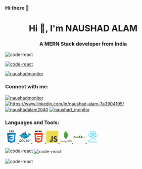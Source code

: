 ### Hi there 👋

<h1 align="center">Hi 👋, I'm NAUSHAD ALAM</h1>
<h3 align="center">A MERN Stack developer from India</h3>

<p align="left"> <img src="https://komarev.com/ghpvc/?username=code-react&label=Profile%20views&color=0e75b6&style=flat" alt="code-react" /> </p>

<p align="left"> <a href="https://github.com/ryo-ma/github-profile-trophy"><img src="https://github-profile-trophy.vercel.app/?username=code-react" alt="code-react" /></a> </p>

<p align="left"> <a href="https://twitter.com/naushadmonitor" target="blank"><img src="https://img.shields.io/twitter/follow/naushadmonitor?logo=twitter&style=for-the-badge" alt="naushadmonitor" /></a> </p>

<h3 align="left">Connect with me:</h3>
<p align="left">
<a href="https://twitter.com/naushadmonitor" target="blank"><img align="center" src="https://raw.githubusercontent.com/rahuldkjain/github-profile-readme-generator/master/src/images/icons/Social/twitter.svg" alt="naushadmonitor" height="30" width="40" /></a>
<a href="https://linkedin.com/in/https://www.linkedin.com/in/naushad-alam-7a3904195/" target="blank"><img align="center" src="https://raw.githubusercontent.com/rahuldkjain/github-profile-readme-generator/master/src/images/icons/Social/linked-in-alt.svg" alt="https://www.linkedin.com/in/naushad-alam-7a3904195/" height="30" width="40" /></a>
<a href="https://fb.com/naushadalam2040" target="blank"><img align="center" src="https://raw.githubusercontent.com/rahuldkjain/github-profile-readme-generator/master/src/images/icons/Social/facebook.svg" alt="naushadalam2040" height="30" width="40" /></a>
<a href="https://instagram.com/naushad_monitor" target="blank"><img align="center" src="https://raw.githubusercontent.com/rahuldkjain/github-profile-readme-generator/master/src/images/icons/Social/instagram.svg" alt="naushad_monitor" height="30" width="40" /></a>
</p>

<h3 align="left">Languages and Tools:</h3>
<p align="left"> <a href="https://www.w3schools.com/css/" target="_blank" rel="noreferrer"> <img src="https://raw.githubusercontent.com/devicons/devicon/master/icons/css3/css3-original-wordmark.svg" alt="css3" width="40" height="40"/> </a> <a href="https://www.docker.com/" target="_blank" rel="noreferrer"> <img src="https://raw.githubusercontent.com/devicons/devicon/master/icons/docker/docker-original-wordmark.svg" alt="docker" width="40" height="40"/> </a> <a href="https://www.w3.org/html/" target="_blank" rel="noreferrer"> <img src="https://raw.githubusercontent.com/devicons/devicon/master/icons/html5/html5-original-wordmark.svg" alt="html5" width="40" height="40"/> </a> <a href="https://developer.mozilla.org/en-US/docs/Web/JavaScript" target="_blank" rel="noreferrer"> <img src="https://raw.githubusercontent.com/devicons/devicon/master/icons/javascript/javascript-original.svg" alt="javascript" width="40" height="40"/> </a> <a href="https://www.mongodb.com/" target="_blank" rel="noreferrer"> <img src="https://raw.githubusercontent.com/devicons/devicon/master/icons/mongodb/mongodb-original-wordmark.svg" alt="mongodb" width="40" height="40"/> </a> <a href="https://nodejs.org" target="_blank" rel="noreferrer"> <img src="https://raw.githubusercontent.com/devicons/devicon/master/icons/nodejs/nodejs-original-wordmark.svg" alt="nodejs" width="40" height="40"/> </a> <a href="https://reactjs.org/" target="_blank" rel="noreferrer"> <img src="https://raw.githubusercontent.com/devicons/devicon/master/icons/react/react-original-wordmark.svg" alt="react" width="40" height="40"/> </a> </p>

<p><img align="left" src="https://github-readme-stats.vercel.app/api/top-langs?username=code-react&show_icons=true&locale=en&layout=compact" alt="code-react" /></p>

<p>&nbsp;<img align="center" src="https://github-readme-stats.vercel.app/api?username=code-react&show_icons=true&locale=en" alt="code-react" /></p>

<p><img align="center" src="https://github-readme-streak-stats.herokuapp.com/?user=code-react&" alt="code-react" /></p>

